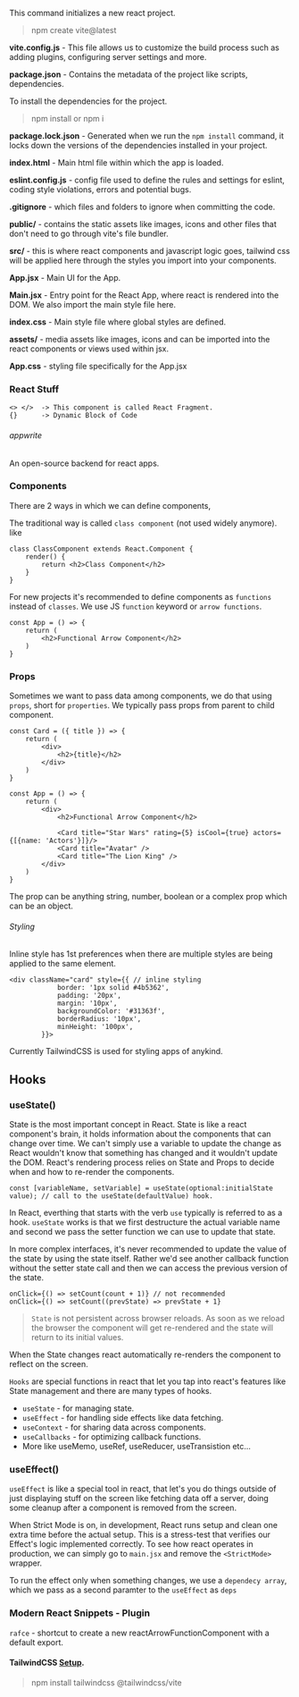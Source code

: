 This command initializes a new react project. 
> npm create vite@latest

**vite.config.js** - This file allows us to customize the build process such as adding plugins, configuring server settings and more.

**package.json** - Contains the metadata of the project like scripts, dependencies.

To install the dependencies for the project.
> npm install or npm i

**package.lock.json** - Generated when we run the `npm install` command, it locks down the versions of the dependencies installed in your project.

**index.html** - Main html file within which the app is loaded.

**eslint.config.js** - config file used to define the rules and settings for eslint, coding style violations, errors and potential bugs.

**.gitignore** - which files and folders to ignore when committing the code.

**public/** - contains the static assets like images, icons and other files that don't need to go through vite's file bundler.

**src/** - this is where react components and javascript logic goes, tailwind css will be applied here through the styles you import into your components.

**App.jsx** - Main UI for the App.

**Main.jsx** - Entry point for the React App, where react is rendered into the DOM. We also import the main style file here.

**index.css** - Main style file where global styles are defined.

**assets/** - media assets like images, icons and can be imported into the react components or views used within jsx.

**App.css** - styling file specifically for the App.jsx

### React Stuff
```
<> </>  -> This component is called React Fragment.
{}      -> Dynamic Block of Code
```

###### appwrite
An open-source backend for react apps.

### Components
There are 2 ways in which we can define components, 

The traditional way is called `class component` (not used widely anymore). like 
```
class ClassComponent extends React.Component {
    render() {
        return <h2>Class Component</h2>
    }
}   
```

For new projects it's recommended to define components as `functions` instead of `classes`. We use JS `function` keyword or `arrow functions`.
```
const App = () => {
    return (
        <h2>Functional Arrow Component</h2>
    )   
} 
```

### Props
Sometimes we want to pass data among components, we do that using `props`, short for `properties`. We typically pass props from parent to child component. 
```
const Card = ({ title }) => {
    return (
        <div>
            <h2>{title}</h2>
        </div>
    )
}

const App = () => {
    return (
        <div>
            <h2>Functional Arrow Component</h2>
            
            <Card title="Star Wars" rating={5} isCool={true} actors={[{name: 'Actors'}]}/>
            <Card title="Avatar" />
            <Card title="The Lion King" />
        </div>
    )   
}
```
The prop can be anything string, number, boolean or a complex prop which can be an object.

###### Styling
Inline style has 1st preferences when there are multiple styles are being applied to the same element.
```
<div className="card" style={{ // inline styling
            border: '1px solid #4b5362',
            padding: '20px',
            margin: '10px',
            backgroundColor: '#31363f',
            borderRadius: '10px',
            minHeight: '100px',
        }}>
```
Currently TailwindCSS is used for styling apps of anykind.

## Hooks 

### useState()
State is the most important concept in React. State is like a react component's brain, it holds information about the components that can change over time.
We can't simply use a variable to update the change as React wouldn't know that something has changed and it wouldn't update the DOM.
React's rendering process relies on State and Props to decide when and how to re-render the components.
```
const [variableName, setVariable] = useState(optional:initialState value); // call to the useState(defaultValue) hook.
```
In React, everthing that starts with the verb `use` typically is referred to as a hook. 
`useState` works is that we first destructure the actual variable name and second we pass the setter function we can use to update that state.

In more complex interfaces, it's never recommended to update the value of the state by using the state itself. 
Rather we'd see another callback function without the setter state call and then we can access the previous version of the state.
```
onClick={() => setCount(count + 1)} // not recommended
onClick={() => setCount((prevState) => prevState + 1}
```

> `State` is not persistent across browser reloads. As soon as we reload the browser the component will get re-rendered and the state will return to its initial values.

When the State changes react automatically re-renders the component to reflect on the screen.

`Hooks` are special functions in react that let you tap into react's features like State management and there are many types of hooks.
* `useState` - for managing state.
* `useEffect` - for handling side effects like data fetching.
* `useContext` - for sharing data across components.
* `useCallbacks` - for optimizing callback functions.
* More like useMemo, useRef, useReducer, useTransistion etc...

### useEffect()

`useEffect` is like a special tool in react, that let's you do things outside of just displaying stuff on the screen like 
fetching data off a server, doing some cleanup after a component is removed from the screen.

When Strict Mode is on, in development, React runs setup and clean one extra time before the actual setup. 
This is a stress-test that verifies our Effect's logic implemented correctly. To see how react operates in production,
we can simply go to `main.jsx` and remove the `<StrictMode>` wrapper.

To run the effect only when something changes, we use a `dependecy array`, which we pass as a second paramter to the `useEffect` as `deps`

### Modern React Snippets - Plugin

`rafce` - shortcut to create a new reactArrowFunctionComponent with a default export.

#### TailwindCSS [Setup](https://tailwindcss.com/docs/installation/using-vite).
> npm install tailwindcss @tailwindcss/vite
